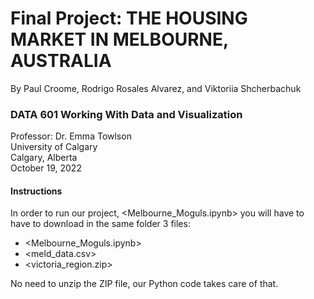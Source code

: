 # Final Project: THE HOUSING MARKET IN MELBOURNE, AUSTRALIA
By Paul Croome, Rodrigo Rosales Alvarez, and Viktoriia Shcherbachuk

### DATA 601 Working With Data and Visualization <br>
Professor: Dr. Emma Towlson <br>
University of Calgary <br>
Calgary, Alberta <br>
October 19, 2022

#### Instructions
In order to run our project, <Melbourne_Moguls.ipynb> you will have to have to download in the same folder 3 files:
- <Melbourne_Moguls.ipynb>
- <meld_data.csv>
- <victoria_region.zip>

No need to unzip the ZIP file, our Python code takes care of that. 


